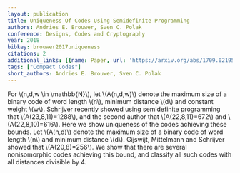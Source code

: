 ```yaml
---
layout: publication
title: Uniqueness Of Codes Using Semidefinite Programming
authors: Andries E. Brouwer, Sven C. Polak
conference: Designs, Codes and Cryptography
year: 2018
bibkey: brouwer2017uniqueness
citations: 2
additional_links: [{name: Paper, url: 'https://arxiv.org/abs/1709.02195'}]
tags: ["Compact Codes"]
short_authors: Andries E. Brouwer, Sven C. Polak
---
```

For \\(n,d,w \in \mathbb\{N\}\\), let \\(A(n,d,w)\\) denote the maximum size of a
binary code of word length \\(n\\), minimum distance \\(d\\) and constant weight \\(w\\).
Schrijver recently showed using semidefinite programming that
\\(A(23,8,11)=1288\\), and the second author that \\(A(22,8,11)=672\\) and
\\(A(22,8,10)=616\\). Here we show uniqueness of the codes achieving these bounds.
  Let \\(A(n,d)\\) denote the maximum size of a binary code of word length \\(n\\) and
minimum distance \\(d\\). Gijswijt, Mittelmann and Schrijver showed that
\\(A(20,8)=256\\). We show that there are several nonisomorphic codes achieving
this bound, and classify all such codes with all distances divisible by 4.